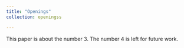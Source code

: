 ```yaml
---
title: "Openings"
collection: openingss

---
```

This paper is about the number 3. The number 4 is left for future work.


